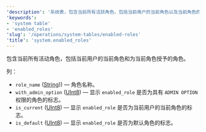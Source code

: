 ```yaml
---
'description': '系统表，包含当前所有活跃角色，包括当前用户的当前角色以及当前角色的授权角色'
'keywords':
- 'system table'
- 'enabled_roles'
'slug': '/operations/system-tables/enabled-roles'
'title': 'system.enabled_roles'
---
```




包含当前所有活动角色，包括当前用户的当前角色和为当前角色授予的角色。

列：

- `role_name` ([String](../../sql-reference/data-types/string.md))) — 角色名称。
- `with_admin_option` ([UInt8](/sql-reference/data-types/int-uint#integer-ranges)) — 显示 `enabled_role` 是否为具有 `ADMIN OPTION` 权限的角色的标志。
- `is_current` ([UInt8](/sql-reference/data-types/int-uint#integer-ranges)) — 显示 `enabled_role` 是否为当前用户的当前角色的标志。
- `is_default` ([UInt8](/sql-reference/data-types/int-uint#integer-ranges)) — 显示 `enabled_role` 是否为默认角色的标志。
